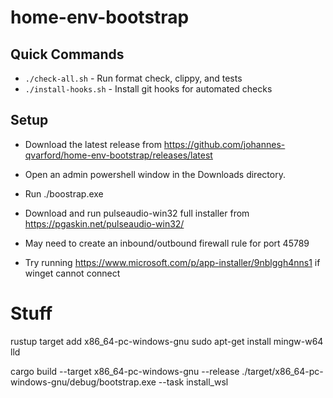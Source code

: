 # home-env-bootstrap

## Quick Commands

- `./check-all.sh` - Run format check, clippy, and tests
- `./install-hooks.sh` - Install git hooks for automated checks

## Setup

* Download the latest release from https://github.com/johannes-qvarford/home-env-bootstrap/releases/latest
* Open an admin powershell window in the Downloads directory.
* Run ./boostrap.exe
* Download and run pulseaudio-win32 full installer from https://pgaskin.net/pulseaudio-win32/
* May need to create an inbound/outbound firewall rule for port 45789

* Try running https://www.microsoft.com/p/app-installer/9nblggh4nns1 if winget cannot connect


# Stuff

rustup target add x86_64-pc-windows-gnu
sudo apt-get install mingw-w64 lld

cargo build --target x86_64-pc-windows-gnu --release
./target/x86_64-pc-windows-gnu/debug/bootstrap.exe --task install_wsl